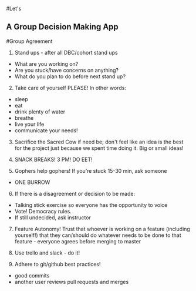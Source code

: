 #Let's
## A Group Decision Making App

#Group Agreement

1) Stand ups - after all DBC/cohort stand ups
* What are you working on?
* Are you stuck/have concerns on anything?
* What do you plan to do before next stand up?

2) Take care of yourself PLEASE! In other words:
* sleep
* eat
* drink plenty of water
* breathe
* live your life
* communicate your needs!

3) Sacrifice the Sacred Cow if need be; don't feel like an idea is the best for the project just because we spent time doing it. Big or small ideas!

4) SNACK BREAKS! 3 PM! DO EET!

5) Gophers help gophers! If you’re stuck 15-30 min, ask someone
* ONE BURROW

6) If there is a disagreement or decision to be made:
* Talking stick exercise so everyone has the opportunity to voice
* Vote! Democracy rules.
* If still undecided, ask instructor

7) Feature Autonomy! Trust that whoever is working on a feature (including yourself!) that they can/should do whatever needs to be done to that feature - everyone agrees before merging to master

8) Use trello and slack - do it!

9) Adhere to git/github best practices!
* good commits
* another user reviews pull requests and merges
